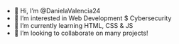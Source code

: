 - 👋 Hi, I’m @DanielaValencia24
- 👀 I’m interested in Web Development $ Cybersecurity
- 🌱 I’m currently learning HTML, CSS & JS
- 💞️ I’m looking to collaborate on many projects!
  
<!---
DanielaValencia24/DanielaValencia24 is a ✨ special ✨ repository because its `README.md` (this file) appears on your GitHub profile.
You can click the Preview link to take a look at your changes.
--->
